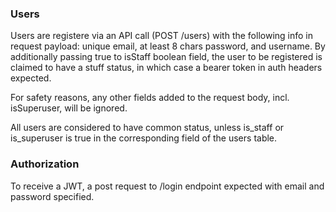 ### Users

Users are registere via an API call (POST /users) with the following info in request payload: unique email, at least 8 chars password, and username. By additionally passing true to isStaff boolean field, the user to be registered is claimed to have a stuff status, in which case a bearer token in auth headers expected.

For safety reasons, any other fields added to the request body, incl. isSuperuser, will be ignored.

All users are considered to have common status, unless is_staff or is_superuser is true in the corresponding 
field of the users table.

### Authorization

To receive a JWT, a post request to /login endpoint expected with email and password specified.